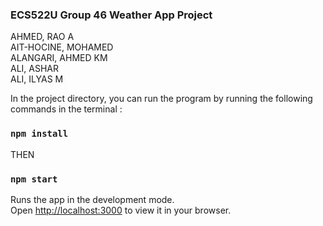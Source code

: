 ### ECS522U Group 46 Weather App Project

AHMED, RAO A <br>
AIT-HOCINE, MOHAMED <br>
ALANGARI, AHMED KM <br>
ALI, ASHAR <br>
ALI, ILYAS M <br>


In the project directory, you can run the program by running the following commands in the terminal :

### `npm install`

THEN 

### `npm start`

Runs the app in the development mode.\
Open [http://localhost:3000](http://localhost:3000) to view it in your browser.




